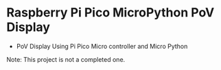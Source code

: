 # Raspberry Pi Pico MicroPython PoV Display

-   PoV Display Using Pi Pico Micro controller and Micro Python

Note: This project is not a completed one.
